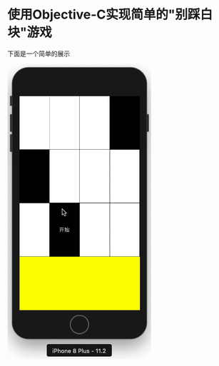 # 使用Objective-C实现简单的"别踩白块"游戏

下面是一个简单的展示

![image](https://github.com/zhenyuczy/iPhone/blob/master/DontTouchWhiteBlock.git/display.gif) 

